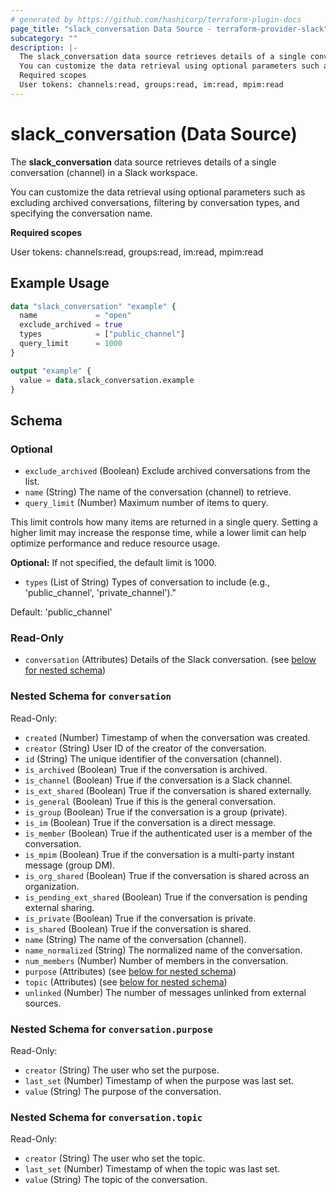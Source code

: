 ```yaml
---
# generated by https://github.com/hashicorp/terraform-plugin-docs
page_title: "slack_conversation Data Source - terraform-provider-slack"
subcategory: ""
description: |-
  The slack_conversation data source retrieves details of a single conversation (channel) in a Slack workspace.
  You can customize the data retrieval using optional parameters such as excluding archived conversations, filtering by conversation types, and specifying the conversation name.
  Required scopes
  User tokens: channels:read, groups:read, im:read, mpim:read
---
```


# slack_conversation (Data Source)

The **slack_conversation** data source retrieves details of a single conversation (channel) in a Slack workspace.

You can customize the data retrieval using optional parameters such as excluding archived conversations, filtering by conversation types, and specifying the conversation name.

**Required scopes**

User tokens: channels:read, groups:read, im:read, mpim:read

## Example Usage

```terraform
data "slack_conversation" "example" {
  name             = "open"
  exclude_archived = true
  types            = ["public_channel"]
  query_limit      = 1000
}

output "example" {
  value = data.slack_conversation.example
}
```

<!-- schema generated by tfplugindocs -->
## Schema

### Optional

- `exclude_archived` (Boolean) Exclude archived conversations from the list.
- `name` (String) The name of the conversation (channel) to retrieve.
- `query_limit` (Number) Maximum number of items to query.

This limit controls how many items are returned in a single query. Setting a higher limit may increase the response time, while a lower limit can help optimize performance and reduce resource usage.

**Optional:** If not specified, the default limit is 1000.
- `types` (List of String) Types of conversation to include (e.g., 'public_channel', 'private_channel')."

Default: 'public_channel'

### Read-Only

- `conversation` (Attributes) Details of the Slack conversation. (see [below for nested schema](#nestedatt--conversation))

<a id="nestedatt--conversation"></a>
### Nested Schema for `conversation`

Read-Only:

- `created` (Number) Timestamp of when the conversation was created.
- `creator` (String) User ID of the creator of the conversation.
- `id` (String) The unique identifier of the conversation (channel).
- `is_archived` (Boolean) True if the conversation is archived.
- `is_channel` (Boolean) True if the conversation is a Slack channel.
- `is_ext_shared` (Boolean) True if the conversation is shared externally.
- `is_general` (Boolean) True if this is the general conversation.
- `is_group` (Boolean) True if the conversation is a group (private).
- `is_im` (Boolean) True if the conversation is a direct message.
- `is_member` (Boolean) True if the authenticated user is a member of the conversation.
- `is_mpim` (Boolean) True if the conversation is a multi-party instant message (group DM).
- `is_org_shared` (Boolean) True if the conversation is shared across an organization.
- `is_pending_ext_shared` (Boolean) True if the conversation is pending external sharing.
- `is_private` (Boolean) True if the conversation is private.
- `is_shared` (Boolean) True if the conversation is shared.
- `name` (String) The name of the conversation (channel).
- `name_normalized` (String) The normalized name of the conversation.
- `num_members` (Number) Number of members in the conversation.
- `purpose` (Attributes) (see [below for nested schema](#nestedatt--conversation--purpose))
- `topic` (Attributes) (see [below for nested schema](#nestedatt--conversation--topic))
- `unlinked` (Number) The number of messages unlinked from external sources.

<a id="nestedatt--conversation--purpose"></a>
### Nested Schema for `conversation.purpose`

Read-Only:

- `creator` (String) The user who set the purpose.
- `last_set` (Number) Timestamp of when the purpose was last set.
- `value` (String) The purpose of the conversation.


<a id="nestedatt--conversation--topic"></a>
### Nested Schema for `conversation.topic`

Read-Only:

- `creator` (String) The user who set the topic.
- `last_set` (Number) Timestamp of when the topic was last set.
- `value` (String) The topic of the conversation.
